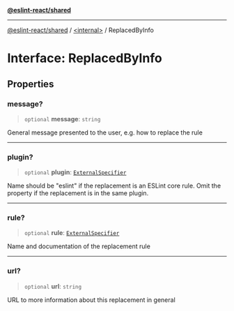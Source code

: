 [**@eslint-react/shared**](../../README.md)

***

[@eslint-react/shared](../../README.md) / [\<internal\>](../README.md) / ReplacedByInfo

# Interface: ReplacedByInfo

## Properties

### message?

> `optional` **message**: `string`

General message presented to the user, e.g. how to replace the rule

***

### plugin?

> `optional` **plugin**: [`ExternalSpecifier`](ExternalSpecifier.md)

Name should be "eslint" if the replacement is an ESLint core rule. Omit
the property if the replacement is in the same plugin.

***

### rule?

> `optional` **rule**: [`ExternalSpecifier`](ExternalSpecifier.md)

Name and documentation of the replacement rule

***

### url?

> `optional` **url**: `string`

URL to more information about this replacement in general
